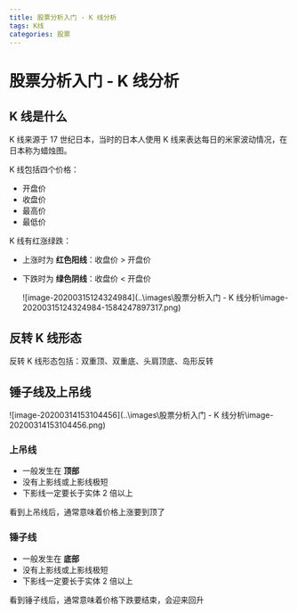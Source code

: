```yaml
---
title: 股票分析入门 - K 线分析
tags: K线
categories: 股票
---
```


# 股票分析入门 - K 线分析

## K 线是什么

K 线来源于 17 世纪日本，当时的日本人使用 K 线来表达每日的米家波动情况，在日本称为蜡烛图。

<!-- more -->

K 线包括四个价格：

- 开盘价
- 收盘价
- 最高价
- 最低价

K 线有红涨绿跌：

- 上涨时为 **红色阳线**：收盘价 > 开盘价

- 下跌时为 **绿色阴线**：收盘价 < 开盘价

  ![image-20200315124324984](..\images\股票分析入门 - K 线分析\image-20200315124324984-1584247897317.png) 

## 反转 K 线形态

反转 K 线形态包括：双重顶、双重底、头肩顶底、岛形反转

## 锤子线及上吊线

![image-20200314153104456](..\images\股票分析入门 - K 线分析\image-20200314153104456.png) 

### 上吊线

- 一般发生在 **顶部**
- 没有上影线或上影线极短
- 下影线一定要长于实体 2 倍以上

看到上吊线后，通常意味着价格上涨要到顶了

### 锤子线

- 一般发生在 **底部**
- 没有上影线或上影线极短
- 下影线一定要长于实体 2 倍以上

看到锤子线后，通常意味着价格下跌要结束，会迎来回升

